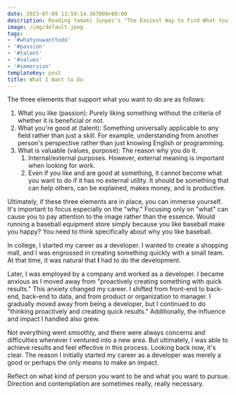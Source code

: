 ```yaml
---
date: 2023-07-09 13:59:14.367000+00:00
description: Reading Yamaki Junpei's "The Easiest Way to Find What You Want to Do in the World"
image: /img/default.jpeg
tags:
- '#whatyouwanttodo'
- '#passion'
- '#talent'
- '#values'
- '#immersion'
templateKey: post
title: What I Want to Do
---
```


The three elements that support what you want to do are as follows:
1. What you like (passion): Purely liking something without the criteria of whether it is beneficial or not.
2. What you're good at (talent): Something universally applicable to any field rather than just a skill. For example, understanding from another person's perspective rather than just knowing English or programming.
3. What is valuable (values, purpose): The reason why you do it.
   1. Internal/external purposes. However, external meaning is important when looking for work.
   2. Even if you like and are good at something, it cannot become what you want to do if it has no external utility. It should be something that can help others, can be explained, makes money, and is productive.

Ultimately, if these three elements are in place, you can immerse yourself. It's important to focus especially on the "why." Focusing only on "what" can cause you to pay attention to the image rather than the essence. Would running a baseball equipment store simply because you like baseball make you happy? You need to think specifically about why you like baseball.

In college, I started my career as a developer. I wanted to create a shopping mall, and I was engrossed in creating something quickly with a small team. At that time, it was natural that **I** had to do the development.

Later, I was employed by a company and worked as a developer. I became anxious as I moved away from "proactively creating something with quick results." This anxiety changed my career. I shifted from front-end to back-end, back-end to data, and from product or organization to manager. I gradually moved away from being a developer, but I continued to do "thinking proactively and creating quick results." Additionally, the influence and impact I handled also grew.

Not everything went smoothly, and there were always concerns and difficulties whenever I ventured into a new area. But ultimately, I was able to achieve results and feel effective in this process. Looking back now, it's clear. The reason I initially started my career as a developer was merely a good or perhaps the only means to make an impact.

Reflect on what kind of person you want to be and what you want to pursue. Direction and contemplation are sometimes really, really necessary.